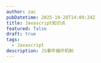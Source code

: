 ```yaml
---
author: zac
pubDatetime: 2025-10-28T14:09:24Z
title: Javascript知识点
featured: false
draft: true
tags:
  - Javascript
description: JS事件循环机制
---
```

